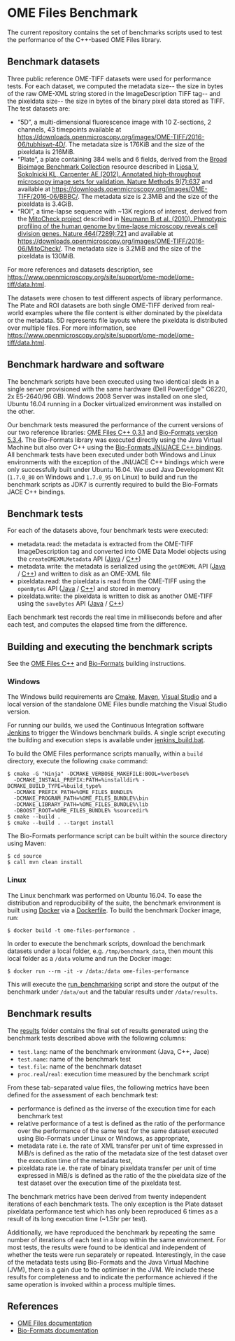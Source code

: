 # OME Files Benchmark

The current repository contains the set of benchmarks scripts used to test the
performance of the C++-based OME Files library.

## Benchmark datasets

Three public reference OME-TIFF datasets were used for performance tests. For
each dataset, we computed the metadata size-- the size in bytes of the raw
OME-XML string stored in the ImageDescription TIFF tag-- and the pixeldata
size-- the size in bytes of the binary pixel data stored as TIFF. The test
datasets are:

-   “5D”, a multi-dimensional fluorescence image with 10 Z-sections, 2
    channels, 43 timepoints available at
    https://downloads.openmicroscopy.org/images/OME-TIFF/2016-06/tubhiswt-4D/.
    The metadata size is 176KiB and the size of the pixeldata is 216MiB.
-   “Plate”, a plate containing 384 wells and 6 fields, derived from the
    [Broad Bioimage Benchmark Collection](https://data.broadinstitute.org/bbbc/) resource
    described in [Ljosa V, Sokolnicki KL, Carpenter AE (2012). Annotated high-throughput microscopy image sets for validation. Nature Methods 9(7):637](https://www.ncbi.nlm.nih.gov/pmc/articles/PMC3627348/)
    and available at
    https://downloads.openmicroscopy.org/images/OME-TIFF/2016-06/BBBC/. The
    metadata size is 2.3MiB and the size of the pixeldata is 3.4GiB.
-   “ROI”, a time-lapse sequence with ~13K regions of interest, derived from
    the [MitoCheck project](http://www.mitocheck.org/) described in
    [Neumann B et al. (2010). Phenotypic profiling of the human genome by time-lapse microscopy reveals cell division genes. Nature 464(7289):721](https://www.ncbi.nlm.nih.gov/pmc/articles/PMC3108885/)
    and available at
    https://downloads.openmicroscopy.org/images/OME-TIFF/2016-06/MitoCheck/.
    The metadata size is 3.2MiB and the size of the pixeldata is 130MiB.

For more references and datasets description, see
https://www.openmicroscopy.org/site/support/ome-model/ome-tiff/data.html.

The datasets were chosen to test different aspects of library performance. The
Plate and ROI datasets are both single OME-TIFF derived from real-world
examples where the file content is either dominated by the pixeldata or the
metadata. 5D represents file layouts where the pixeldata is distributed over
multiple files. For more information, see
https://www.openmicroscopy.org/site/support/ome-model/ome-tiff/data.html.

## Benchmark hardware and software

The benchmark scripts have been executed using two identical sleds in a single
server  provisioned with the  same hardware (Dell PowerEdge™ C6220, 2x
E5-2640/96 GB). Windows 2008 Server was installed on one sled, Ubuntu 16.04
running in a Docker virtualized environment was installed on the other.

Our benchmark tests measured the performance of the current versions of our
two reference libraries:
[OME Files C++ 0.3.1](http://downloads.openmicroscopy.org/ome-files-cpp/0.3.1/)
and [Bio-Formats version 5.3.4](http://downloads.openmicroscopy.org/bio-formats/5.3.4/).
The Bio-Formats library was executed directly using the Java Virtual Machine
but also over C++ using the
[Bio-Formats JNI/JACE C++ bindings](https://github.com/ome/bio-formats-jace).
All benchmark  tests have been executed under both Windows and Linux
environments with the exception of the JNI/JACE C++ bindings which were only
successfully built under Ubuntu 16.04. We used Java Development Kit
(`1.7.0_80` on Windows and `1.7.0_95` on Linux) to build and run the benchmark
scripts as JDK7 is  currently required to build the Bio-Formats JACE C++
bindings.

## Benchmark tests

For each of the datasets above, four benchmark tests were executed:

-   metadata.read: the metadata is extracted from the OME-TIFF
    ImageDescription tag and converted into OME Data Model objects using the
    ``createOMEXMLMetadata`` API ([Java](https://downloads.openmicroscopy.org/bio-formats/5.3.4/api/loci/formats/services/OMEXMLService.html#createOMEXMLMetadata-java.lang.String-) / [C++](https://downloads.openmicroscopy.org/ome-files-cpp/0.3.1/21/docs/ome-files-bundle-docs-0.3.1-b21/ome-files/api/html/namespaceome_1_1files.html#a469d4ec5c1bddd7b3afc0daa11ba1989))
-   metadata.write: the metadata is serialized using the ``getOMEXML`` API ([Java](https://downloads.openmicroscopy.org/bio-formats/5.3.4/api/loci/formats/services/OMEXMLService.html#getOMEXML-loci.formats.meta.MetadataRetrieve-) / [C++](https://downloads.openmicroscopy.org/ome-files-cpp/0.3.1/21/docs/ome-files-bundle-docs-0.3.1-b21/ome-files/api/html/namespaceome_1_1files.html#ad2898e87098e67fdda2154d7883692e0)) and written to disk as an OME-XML file
-   pixeldata.read: the pixeldata is read from the OME-TIFF using the
    ``openBytes`` API ([Java](https://downloads.openmicroscopy.org/bio-formats/5.3.4/api/loci/formats/IFormatReader.html#openBytes-int-byte:A-) / [C++](https://downloads.openmicroscopy.org/ome-files-cpp/0.3.1/21/docs/ome-files-bundle-docs-0.3.1-b21/ome-files/api/html/classome_1_1files_1_1detail_1_1FormatReader.html#a2106d1dd7b4f4fe6597fde5cdbdb0f37)) and stored in memory
-   pixeldata.write: the pixeldata is written to disk as another OME-TIFF using the ``saveBytes`` API ([Java](https://downloads.openmicroscopy.org/bio-formats/5.3.4/api/loci/formats/IFormatWriter.html#saveBytes-int-byte:A-) / [C++](https://downloads.openmicroscopy.org/ome-files-cpp/0.3.1/21/docs/ome-files-bundle-docs-0.3.1-b21/ome-files/api/html/classome_1_1files_1_1detail_1_1FormatWriter.html#a51115641c238f5830f796c1839d75872))

Each benchmark test records the real time in milliseconds before and after each
test, and computes the elapsed time from the difference.

## Building and executing the benchmark scripts

See the
[OME Files C++](https://www.openmicroscopy.org/site/support/ome-files-cpp/ome-cmake-superbuild/manual/html/building.html) and
[Bio-Formats](https://www.openmicroscopy.org/site/support/bio-formats/developers/building-bioformats.html) building instructions.

### Windows

The Windows build requirements are [Cmake](https://cmake.org/),
[Maven](http://maven.apache.org/),
[Visual Studio](https://www.visualstudio.com/) and a local version of the
standalone OME Files bundle matching the Visual Studio version.

 For running our builds, we used the Continuous Integration software
[Jenkins](https://jenkins.io/index.html) to trigger the Windows benchmark
builds. A single script executing the building and execution steps is
available under [jenkins_build.bat](scripts/jenkins_build.bat).

To build the OME Files performance scripts manually, within a `build`
directory, execute the following `cmake` command:

    $ cmake -G "Ninja" -DCMAKE_VERBOSE_MAKEFILE:BOOL=%verbose%
      -DCMAKE_INSTALL_PREFIX:PATH=%installdir% -DCMAKE_BUILD_TYPE=%build_type%
      -DCMAKE_PREFIX_PATH=%OME_FILES_BUNDLE%
      -DCMAKE_PROGRAM_PATH=%OME_FILES_BUNDLE%\bin
      -DCMAKE_LIBRARY_PATH=%OME_FILES_BUNDLE%\lib 
      -DBOOST_ROOT=%OME_FILES_BUNDLE% %sourcedir% 
    $ cmake --build .
    $ cmake --build . --target install

The Bio-Formats performance script can be built within the source directory
using Maven:

    $ cd source
    $ call mvn clean install

### Linux

The Linux benchmark was performed on Ubuntu 16.04. To ease the distribution and
reproducibility of the suite, the benchmark environment is built using
[Docker](https://www.docker.com/) via a [Dockerfile](Dockerfile). To build the
benchmark Docker image, run:

    $ docker build -t ome-files-performance .

In order to execute the benchmark scripts, download the benchmark datasets
under a local folder, e.g. `/tmp/benchmark_data`, then mount this local folder
as a `/data` volume and run the Docker image:

    $ docker run --rm -it -v /data:/data ome-files-performance

This will execute the [run_benchmarking](scripts/run_benchmarking) script and
store the output of the benchmark under `/data/out` and the tabular results
under `/data/results`.

## Benchmark results


The [results](results) folder contains the final set of results generated using
the benchmark tests described above with the following columns:

- `test.lang`: name of the benchmark environment (Java, C++, Jace)
- `test.name`: name of the benchmark test
- `test.file`: name of the benchmark dataset
- `proc.real`/`real`: execution time measured by the benchmark script

From these tab-separated value files, the following metrics have been defined
for the assessment of each benchmark test:

-   performance is defined as the inverse of the execution time for each
    benchmark test
-   relative performance of a test is defined as the ratio of the performance
    over the performance of the same test for the same dataset executed using
    Bio-Formats under Linux or Windows, as appropriate,
-   metadata rate i.e. the rate of XML transfer per unit of time expressed in
    MiB/s is defined as the ratio of the metadata size of the test dataset
    over the execution time of the metadata test,
-   pixeldata rate i.e. the rate of binary pixeldata transfer per unit of time
    expressed in MiB/s is defined as the ratio of the the pixeldata size of
    the test dataset over the execution time of the pixeldata test.


The benchmark metrics have been derived from twenty independent iterations of
each benchmark tests. The only exception is the Plate dataset pixeldata
performance test which has only been reproduced 6 times as a result of its
long execution time (~1.5hr per test).

Additionally, we have reproduced the benchmark by repeating the same number of
iterations of each test in a loop within the same environment. For most tests,
the results were found to be identical and independent of whether the tests
were run separately or repeated. Interestingly, in the case of the metadata
tests using Bio-Formats and the Java Virtual Machine (JVM), there is a gain
due to the optimiser in the JVM. We include these results for completeness and
to indicate the performance achieved if the same operation is invoked within a
process multiple times.

## References

- [OME Files documentation](https://www.openmicroscopy.org/site/support/ome-files-cpp/)
- [Bio-Formats documentation](https://www.openmicroscopy.org/site/support/bio-formats)
